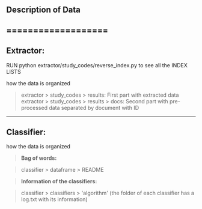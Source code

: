 ## Description of Data
===================
----------

Extractor:
-------------
RUN python extractor/study_codes/reverse_index.py to see all the INDEX LISTS

how the data is organized

> extractor > study_codes > results: First part with extracted data
> extractor > study_codes > results > docs: Second part with pre-processed data separated by document with ID
----------

Classifier:
-------------

how the data is organized

> **Bag of words:**

> classifier > dataframe > README

> **Information of the classifiers:**

> classifier > classifiers > 'algorithm' (the folder of each classifier has a log.txt with its information) 
